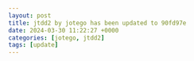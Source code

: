 ```yaml
---
layout: post
title: jtdd2 by jotego has been updated to 90fd97e
date: 2024-03-30 11:22:27 +0000
categories: [jotego, jtdd2]
tags: [update]
---
```



